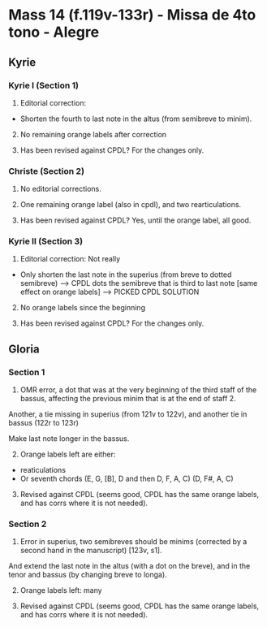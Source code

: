# Mass 14 (f.119v-133r) - Missa de 4to tono - Alegre



## Kyrie
### Kyrie I (Section 1)

1. Editorial correction:
- Shorten the fourth to last note in the altus (from semibreve to minim).

2. No remaining orange labels after correction

3. Has been revised against CPDL? For the changes only.


### Christe (Section 2)

1. No editorial corrections.

2. One remaining orange label (also in cpdl), and two rearticulations.

3. Has been revised against CPDL? Yes, until the orange label, all good.


### Kyrie II (Section 3)

1. Editorial correction: Not really
- Only shorten the last note in the superius  (from breve to dotted semibreve) --> CPDL dots the semibreve that is third to last note [same effect on orange labels] --> PICKED CPDL SOLUTION

2. No orange labels since the beginning

3. Has been revised against CPDL? For the changes only.



## Gloria
### Section 1

1. OMR error, a dot that was at the very beginning of the third staff of the bassus, affecting the previous minim that is at the end of staff 2.

Another, a tie missing in superius (from 121v to 122v), and another tie in bassus (122r to 123r)

Make last note longer in the bassus.

2. Orange labels left are either:
- reaticulations
- Or seventh chords (E, G, [B], D and then D, F, A, C) (D, F#, A, C)

3. Revised against CPDL (seems good, CPDL has the same orange labels, and has corrs where it is not needed).


### Section 2

1. Error in superius, two semibreves should be minims (corrected by a second hand in the manuscript) [123v, s1].

And extend the last note in the altus (with a dot on the breve), and in the tenor and bassus (by changing breve to longa).

2. Orange labels left: many

3. Revised against CPDL (seems good, CPDL has the same orange labels, and has corrs where it is not needed).
